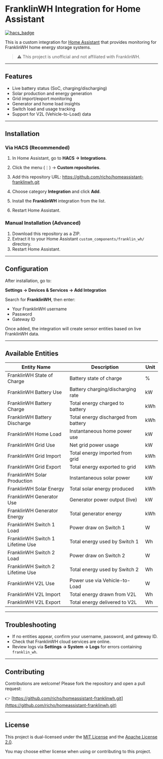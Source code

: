 # FranklinWH Integration for Home Assistant

[![hacs_badge](https://img.shields.io/badge/HACS-Custom-blue.svg?style=for-the-badge)](https://github.com/hacs/integration)

This is a custom integration for [Home Assistant](https://www.home-assistant.io/) that provides monitoring for FranklinWH home energy storage systems.

> ⚠️ This project is unofficial and not affiliated with FranklinWH.

---

## Features

- Live battery status (SoC, charging/discharging)
- Solar production and energy generation
- Grid import/export monitoring
- Generator and home load insights
- Switch load and usage tracking
- Support for V2L (Vehicle-to-Load) data

---

## Installation

### Via HACS (Recommended)

1. In Home Assistant, go to **HACS → Integrations**.
2. Click the menu (⋮) → **Custom repositories**.
3. Add this repository URL: https://github.com/richo/homeassistant-franklinwh.git

4. Choose category **Integration** and click **Add**.
5. Install the **FranklinWH** integration from the list.
6. Restart Home Assistant.

### Manual Installation (Advanced)

1. Download this repository as a ZIP.
2. Extract it to your Home Assistant `custom_components/franklin_wh/` directory.
3. Restart Home Assistant.

---

## Configuration

After installation, go to:

**Settings → Devices & Services → Add Integration**

Search for **FranklinWH**, then enter:

- Your FranklinWH username
- Password
- Gateway ID

Once added, the integration will create sensor entities based on live FranklinWH data.

---

## Available Entities

| Entity Name                          | Description                               | Unit      |
|-------------------------------------|-------------------------------------------|-----------|
| FranklinWH State of Charge          | Battery state of charge                   | %         |
| FranklinWH Battery Use              | Battery charging/discharging rate         | kW        |
| FranklinWH Battery Charge           | Total energy charged to battery           | kWh       |
| FranklinWH Battery Discharge        | Total energy discharged from battery      | kWh       |
| FranklinWH Home Load                | Instantaneous home power use              | kW        |
| FranklinWH Grid Use                 | Net grid power usage                      | kW        |
| FranklinWH Grid Import              | Total energy imported from grid           | kWh       |
| FranklinWH Grid Export              | Total energy exported to grid             | kWh       |
| FranklinWH Solar Production         | Instantaneous solar power                 | kW        |
| FranklinWH Solar Energy             | Total solar energy produced               | kWh       |
| FranklinWH Generator Use            | Generator power output (live)             | kW        |
| FranklinWH Generator Energy         | Total generator energy                    | kWh       |
| FranklinWH Switch 1 Load            | Power draw on Switch 1                    | W         |
| FranklinWH Switch 1 Lifetime Use    | Total energy used by Switch 1             | Wh        |
| FranklinWH Switch 2 Load            | Power draw on Switch 2                    | W         |
| FranklinWH Switch 2 Lifetime Use    | Total energy used by Switch 2             | Wh        |
| FranklinWH V2L Use                  | Power use via Vehicle-to-Load             | W         |
| FranklinWH V2L Import               | Total energy drawn from V2L               | Wh        |
| FranklinWH V2L Export               | Total energy delivered to V2L             | Wh        |

---

## Troubleshooting

- If no entities appear, confirm your username, password, and gateway ID.
- Check that FranklinWH cloud services are online.
- Review logs via **Settings → System → Logs** for errors containing `franklin_wh`.

---

## Contributing

Contributions are welcome! Please fork the repository and open a pull request:

👉 [https://github.com/richo/homeassistant-franklinwh.git](https://github.com/richo/homeassistant-franklinwh.git)

---

## License

This project is dual-licensed under the [MIT License](LICENSE) and the [Apache License 2.0](LICENSE).

You may choose either license when using or contributing to this project.
